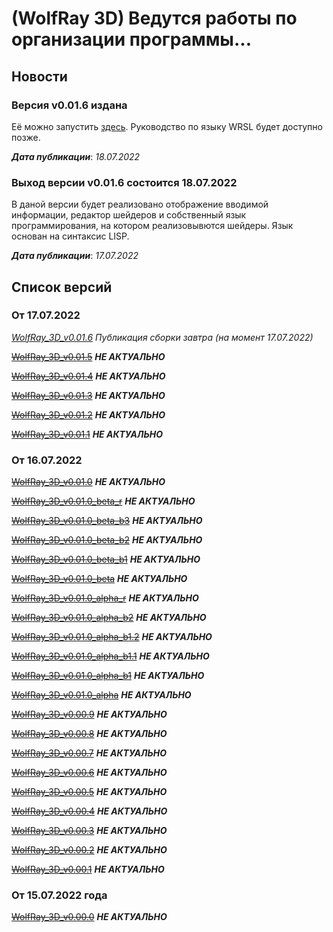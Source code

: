 # (WolfRay 3D) Ведутся работы по организации программы...

## Новости

### Версия v0.01.6 издана

Её можно запустить [здесь](./v0.06.1/index.html). Руководство по языку WRSL будет доступно позже.

*__Дата публикации__*: *18.07.2022*

### Выход версии v0.01.6 состоится 18.07.2022

В даной версии будет реализовано отображение вводимой информации,
редактор шейдеров и собственный язык программирования, на котором реализовывются шейдеры.
Язык основан на синтаксис LISP.

*__Дата публикации__*: *17.07.2022*

## Список версий

### От 17.07.2022

*[WolfRay_3D_v0.01.6](./v0.01.6/Launcher.md)* *Публикация сборки завтра (на момент 17.07.2022)*

~~[WolfRay_3D_v0.01.5](./v0.01.5/Launcher.md)~~ __*НЕ АКТУАЛЬНО*__

~~[WolfRay_3D_v0.01.4](./v0.01.4/Launcher.md)~~ __*НЕ АКТУАЛЬНО*__

~~[WolfRay_3D_v0.01.3](./v0.01.3/Launcher.md)~~ __*НЕ АКТУАЛЬНО*__

~~[WolfRay_3D_v0.01.2](./v0.01.2/Launcher.md)~~ __*НЕ АКТУАЛЬНО*__

~~[WolfRay_3D_v0.01.1](./v0.01.1/Launcher.md)~~ __*НЕ АКТУАЛЬНО*__

### От 16.07.2022

~~[WolfRay_3D_v0.01.0](./v0.01.0/Launcher.md)~~ __*НЕ АКТУАЛЬНО*__

~~[WolfRay_3D_v0.01.0_beta_r](./v0.01.0_beta_r/Launcher.md)~~ __*НЕ АКТУАЛЬНО*__

~~[WolfRay_3D_v0.01.0_beta_b3](./v0.01.0_beta_b3/Launcher.md)~~ __*НЕ АКТУАЛЬНО*__

~~[WolfRay_3D_v0.01.0_beta_b2](./v0.01.0_beta_b2/Launcher.md)~~ __*НЕ АКТУАЛЬНО*__

~~[WolfRay_3D_v0.01.0_beta_b1](./v0.01.0_beta_b1/Launcher.md)~~ __*НЕ АКТУАЛЬНО*__

~~[WolfRay_3D_v0.01.0_beta](./v0.01.0_beta/Launcher.md)~~ __*НЕ АКТУАЛЬНО*__

~~[WolfRay_3D_v0.01.0_alpha_r](./v0.01.0_alpha_r/Launcher.md)~~ __*НЕ АКТУАЛЬНО*__

~~[WolfRay_3D_v0.01.0_alpha_b2](./v0.01.0_alpha_b2/Launcher.md)~~ __*НЕ АКТУАЛЬНО*__

~~[WolfRay_3D_v0.01.0_alpha_b1.2](./v0.01.0_alpha_b1.2/Launcher.md)~~ __*НЕ АКТУАЛЬНО*__

~~[WolfRay_3D_v0.01.0_alpha_b1.1](./v0.01.0_alpha_b1.1/Launcher.md)~~ __*НЕ АКТУАЛЬНО*__

~~[WolfRay_3D_v0.01.0_alpha_b1](./v0.01.0_alpha_b1/Launcher.md)~~ __*НЕ АКТУАЛЬНО*__

~~[WolfRay_3D_v0.01.0_alpha](./v0.01.0_alpha/Launcher.md)~~ __*НЕ АКТУАЛЬНО*__

~~[WolfRay_3D_v0.00.9](./v0.00.9/Launcher.md)~~ __*НЕ АКТУАЛЬНО*__

~~[WolfRay_3D_v0.00.8](./v0.00.8/Launcher.md)~~ __*НЕ АКТУАЛЬНО*__

~~[WolfRay_3D_v0.00.7](./v0.00.7/Launcher.md)~~ __*НЕ АКТУАЛЬНО*__

~~[WolfRay_3D_v0.00.6](./v0.00.6/Launcher.md)~~ __*НЕ АКТУАЛЬНО*__

~~[WolfRay_3D_v0.00.5](./v0.00.5/Launcher.md)~~ __*НЕ АКТУАЛЬНО*__

~~[WolfRay_3D_v0.00.4](./v0.00.4/Launcher.md)~~ __*НЕ АКТУАЛЬНО*__

~~[WolfRay_3D_v0.00.3](./v0.00.3/Launcher.md)~~ __*НЕ АКТУАЛЬНО*__

~~[WolfRay_3D_v0.00.2](./v0.00.2/Launcher.md)~~ __*НЕ АКТУАЛЬНО*__

~~[WolfRay_3D_v0.00.1](./v0.00.1/Launcher.md)~~ __*НЕ АКТУАЛЬНО*__

### От 15.07.2022 года

~~[WolfRay_3D_v0.00.0](./v0.00.0/Launcher.md)~~ __*НЕ АКТУАЛЬНО*__
